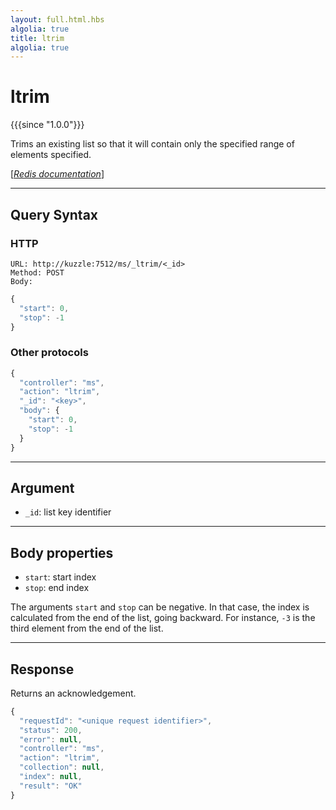 ```yaml
---
layout: full.html.hbs
algolia: true
title: ltrim
algolia: true
---
```


# ltrim

{{{since "1.0.0"}}}

Trims an existing list so that it will contain only the specified range of elements specified.

[[_Redis documentation_]](https://redis.io/commands/ltrim)

---

## Query Syntax

### HTTP

```http
URL: http://kuzzle:7512/ms/_ltrim/<_id>
Method: POST  
Body:
```

```js
{
  "start": 0,
  "stop": -1
}
```

### Other protocols

```js
{
  "controller": "ms",
  "action": "ltrim",
  "_id": "<key>",
  "body": {
    "start": 0,
    "stop": -1
  }
}
```

---

## Argument

* `_id`: list key identifier

---

## Body properties

* `start`: start index
* `stop`: end index

The arguments `start` and `stop` can be negative. In that case, the index is calculated from the end of the list, going backward. For instance, `-3` is the third element from the end of the list.

---

## Response

Returns an acknowledgement.

```javascript
{
  "requestId": "<unique request identifier>",
  "status": 200,
  "error": null,
  "controller": "ms",
  "action": "ltrim",
  "collection": null,
  "index": null,
  "result": "OK"
}
```

